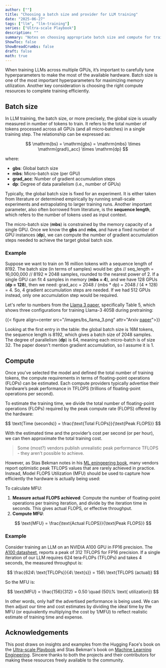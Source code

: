 ```yaml
---
author: [""]
title: "Choosing a batch size and provider for LLM training" 
date: "2025-06-27"
tags: ["llm", "llm-training"]
series: ["Ultra-scale Playbook"]
description: ""
summary: "Notes on choosing appropriate batch size and compute for training LLMs"
ShowToc: false
ShowBreadCrumbs: false
draft: false
math: true
---
```


When training LLMs across multiple GPUs, it’s important to carefully tune hyperparameters to make the most of the available hardware. Batch size is one of the most important hyperparameters for maximizing memory utilization. Another key consideration is choosing the right compute resources to complete training efficiently.

## Batch size

In LLM training, the batch size, or more precisely, the global size is usually measured in number of tokens to train. It refers to the total number of tokens processed across all GPUs (and all micro‑batches) in a single training step. The relationship can be expressed as:

$$
\mathrm{bs} = \mathrm{gbs} = \mathrm{mbs} \times \mathrm{grad\\_acc} \times \mathrm{dp}
$$

where:

- **gbs**: Global batch size
- **mbs**: Micro-batch size (per GPU)
- **grad\_acc**: Number of gradient accumulation steps
- **dp**: Degree of data parallelism (i.e., number of GPUs)

Typically, the global batch size is fixed for an experiment. It is either taken from literature or determined empirically by running small-scale experiments and extrapolating to larger training runs. Another important parameter, also often borrowed from literature, is the **sequence length**, which refers to the number of tokens used as input context.

The micro-batch size (**mbs**) is constrained by the memory capacity of a single GPU. Once we know the **gbs** and **mbs**, and have a fixed number of GPU instances (**dp**), we can compute the number of gradient accumulation steps needed to achieve the target global batch size.

### Example

Suppose we want to train on 16 million tokens with a sequence length of 8192. The batch size (in terms of samples) would be: gbs // seq_length = 16,000,000 // 8192 ≈ 2048 samples, rounded to the nearest power of 2. If a single GPU can fit 4 samples in memory (**mbs = 4**), and we have 128 GPUs (**dp = 128**), then we need: grad_acc = 2048 / (mbs \* dp) = 2048 / (4 \* 128) = 4. So, 4 gradient accumulation steps are needed. If we had 512 GPUs instead, only one accumulation step would be required.

Let's refer to numbers from the [Llama 3 paper](https://arxiv.org/pdf/2407.21783), specifically Table 5, which shows three configurations for training Llama-3 405B during pretraining:

{{< figure align=center src="/images/bs_llama_3.png" attr="Arxiv [paper](https://arxiv.org/pdf/2407.21783)">}}

Looking at the first entry in the table: the global batch size is 16M tokens, the sequence length is 8192, which gives a batch size of 2048 samples. The degree of parallelism (**dp**) is 64, meaning each micro-batch is of size 32. The paper doesn't mention gradient accumulation, so I assume it is 1.

## Compute

Once you've selected the model and defined the total number of training tokens, the compute requirements in terms of floating-point operations (FLOPs) can be estimated. Each compute providers typically advertise their hardware’s peak performance in TFLOPS (trillions of floating-point operations per second).

To estimate the training time, we divide the total number of floating-point operations (FLOPs) required by the peak compute rate (FLOPS) offered by the hardware:

$$
\text{Time (seconds)} = \frac{\text{Total FLOPs}}{\text{Peak FLOPS}}
$$

With the estimated time and the provider’s cost per second (or per hour), we can then approximate the total training cost.

> Some (most?) vendors publish unrealistic peak performance TFLOPS - they aren’t possible to achieve.

However, as Stas Bekman notes in his [ML eningeering book](https://github.com/stas00/ml-engineering), many vendors report optimistic peak TFLOPS values that are rarely achieved in practice. Instead, Model FLOPS Utilization (MFU) should be used to capture how efficiently the hardware is actually being used:

To calculate MFU:

1. **Measure actual FLOPS achieved**: Compute the number of floating-point operations per training iteration, and divide by the iteration time in seconds. This gives actual FLOPS, or effective throughput.
2. **Compute MFU**:

$$
\text{MFU} = \frac{\text{Actual FLOPS}}{\text{Peak FLOPS}}
$$

### Example

Consider training an LLM on an NVIDIA A100 GPU in FP16 precision. The [A100 datasheet](https://www.nvidia.com/content/dam/en-zz/Solutions/Data-Center/a100/pdf/nvidia-a100-datasheet-nvidia-us-2188504-web.pdf), reports a peak of 312 TFLOPS for FP16 precision. If a single iteration of our LLM requires 624 tera‑FLOPs (TFLOPs) and takes 4 seconds, the measured throughput is:

$$
\frac{624\ \text{TFLOPs}}{4\ \text{s}} = 156\ \text{TFLOPS (actual)}
$$

So the MFU is:

$$
\text{MFU} = \frac{156}{312} = 0.50 \quad (50\\% \text{ utilization})
$$

In other words, only half the advertised performance is being used. We can then adjust our time and cost estimates by dividing the ideal time by the MFU (or equivalently multiplying the cost by 1/MFU) to reflect realistic estimate of training time and expense.

## Acknowledgements

This post draws on insights and examples from the Hugging Face's book on the [Ultra-scale Playbook](https://huggingface.co/spaces/nanotron/ultrascale-playbook) and Stas Bekman's book on [Machine Learning Engineering](https://github.com/stas00/ml-engineering). Sincere thanks to both the projects and their contributors for making these resources freely available to the community.
